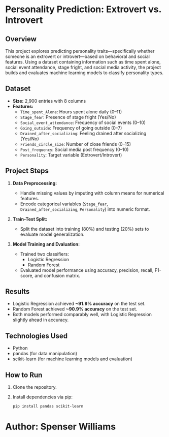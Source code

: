 # Personality Prediction: Extrovert vs. Introvert

## Overview

This project explores predicting personality traits—specifically whether someone is an extrovert or introvert—based on behavioral and social features. Using a dataset containing information such as time spent alone, social event attendance, stage fright, and social media activity, the project builds and evaluates machine learning models to classify personality types.

## Dataset

- **Size:** 2,900 entries with 8 columns
- **Features:**
  - `Time_spent_Alone`: Hours spent alone daily (0–11)
  - `Stage_fear`: Presence of stage fright (Yes/No)
  - `Social_event_attendance`: Frequency of social events (0–10)
  - `Going_outside`: Frequency of going outside (0–7)
  - `Drained_after_socializing`: Feeling drained after socializing (Yes/No)
  - `Friends_circle_size`: Number of close friends (0–15)
  - `Post_frequency`: Social media post frequency (0–10)
  - `Personality`: Target variable (Extrovert/Introvert)

## Project Steps

1. **Data Preprocessing:**
   - Handle missing values by imputing with column means for numerical features.
   - Encode categorical variables (`Stage_fear`, `Drained_after_socializing`, `Personality`) into numeric format.
   
2. **Train-Test Split:**
   - Split the dataset into training (80%) and testing (20%) sets to evaluate model generalization.

3. **Model Training and Evaluation:**
   - Trained two classifiers:
     - Logistic Regression
     - Random Forest
   - Evaluated model performance using accuracy, precision, recall, F1-score, and confusion matrix.

## Results

- Logistic Regression achieved **~91.9% accuracy** on the test set.
- Random Forest achieved **~90.9% accuracy** on the test set.
- Both models performed comparably well, with Logistic Regression slightly ahead in accuracy.

## Technologies Used

- Python
- pandas (for data manipulation)
- scikit-learn (for machine learning models and evaluation)

## How to Run

1. Clone the repository.
2. Install dependencies via pip:

   ```bash
   pip install pandas scikit-learn


# Author: Spenser Williams
